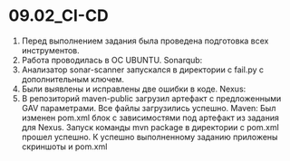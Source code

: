 # 09.02_CI-CD
1. Перед выполнением задания была проведена подготовка всех инструментов.
2. Работа проводилась в ОС UBUNTU.
Sonarqub:
3. Анализатор sonar-scanner запускался в директории с fail.py с дополнительным ключем.
4. Были выявлены и исправлены две ошибки в коде.
Nexus:
5. В репозиторий maven-public загрузил артефакт с предложенными GAV параметрами.
Все файлы загрузились успешно.
Maven:
Был изменен pom.xml блок с зависимостями под артефакт из задания для Nexus.
Запуск команды mvn package в директории с pom.xml прошел успешно.
К успешно выполненному заданию приложены скриншоты и pom.xml 
